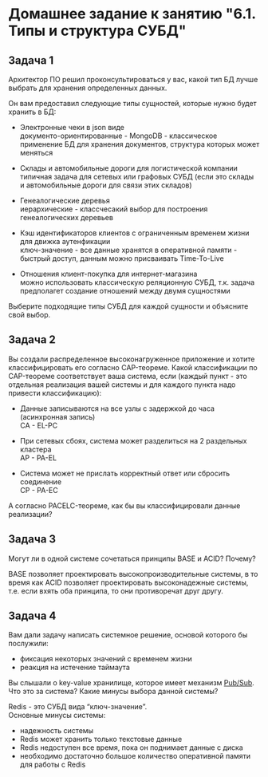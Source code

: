 # Домашнее задание к занятию "6.1. Типы и структура СУБД"

## Задача 1

Архитектор ПО решил проконсультироваться у вас, какой тип БД 
лучше выбрать для хранения определенных данных.

Он вам предоставил следующие типы сущностей, которые нужно будет хранить в БД:

- Электронные чеки в json виде <br>
документо-ориентированные - MongoDB - классическое применение БД для хранения документов, структура которых может меняться  

- Склады и автомобильные дороги для логистической компании <br>
типичная задача для сетевых или графовых СУБД (если это склады и автомобильные дороги для связи этих складов)

- Генеалогические деревья <br>
иерархические - классчесакий выбор для построения генеалогических деревьев

- Кэш идентификаторов клиентов с ограниченным временем жизни для движка аутенфикации <br>
ключ-значение - все данные хранятся в оперативной памяти - быстрый доступ, данным можно присваивать Time-To-Live

- Отношения клиент-покупка для интернет-магазина <br>
можно использовать классическую реляционную СУБД, т.к. задача предполагет создание отношений между двумя сущностями

Выберите подходящие типы СУБД для каждой сущности и объясните свой выбор.

## Задача 2

Вы создали распределенное высоконагруженное приложение и хотите классифицировать его согласно 
CAP-теореме. Какой классификации по CAP-теореме соответствует ваша система, если 
(каждый пункт - это отдельная реализация вашей системы и для каждого пункта надо привести классификацию):

- Данные записываются на все узлы с задержкой до часа (асинхронная запись) <br>
CA - EL-PC

- При сетевых сбоях, система может разделиться на 2 раздельных кластера<br>
AP - PA-EL

- Система может не прислать корректный ответ или сбросить соединение<br>
CP - PA-EC

А согласно PACELC-теореме, как бы вы классифицировали данные реализации?

## Задача 3

Могут ли в одной системе сочетаться принципы BASE и ACID? Почему? <br>

BASE позволяет проектировать высокопроизводительные системы, в то время как ACID позволяет проектировать высоконадежные системы, т.е. если вхять оба принципа, то они противоречат друг другу.

## Задача 4

Вам дали задачу написать системное решение, основой которого бы послужили:

- фиксация некоторых значений с временем жизни
- реакция на истечение таймаута

Вы слышали о key-value хранилище, которое имеет механизм [Pub/Sub](https://habr.com/ru/post/278237/). 
Что это за система? Какие минусы выбора данной системы?

Redis - это СУБД вида “ключ-значение”. <br>
Основные минусы системы: <br>
- надежность системы
- Redis может хранить только текстовые данные
- Redis недоступен все время, пока он поднимает данные с диска
- необходимо достаточно большое количество оперативной памяти для работы с Redis
